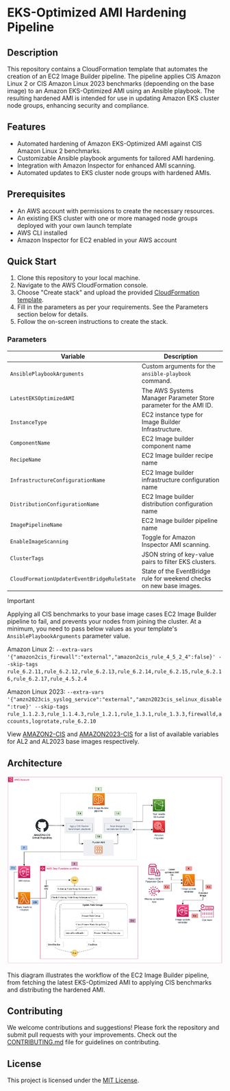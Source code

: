 # EKS-Optimized AMI Hardening Pipeline

## Description

This repository contains a CloudFormation template that automates the creation of an EC2 Image Builder pipeline. The pipeline applies CIS Amazon Linux 2 or CIS Amazon Linux 2023 benchmarks (depoending on the base image) to an Amazon EKS-Optimized AMI using an Ansible playbook. The resulting hardened AMI is intended for use in updating Amazon EKS cluster node groups, enhancing security and compliance.

## Features

- Automated hardening of Amazon EKS-Optimized AMI against CIS Amazon Linux 2 benchmarks.
- Customizable Ansible playbook arguments for tailored AMI hardening.
- Integration with Amazon Inspector for enhanced AMI scanning.
- Automated updates to EKS cluster node groups with hardened AMIs.

## Prerequisites

- An AWS account with permissions to create the necessary resources.
- An existing EKS cluster with one or more managed node groups deployed with your own launch template
- AWS CLI installed
- Amazon Inspector for EC2 enabled in your AWS account

## Quick Start

1. Clone this repository to your local machine.
2. Navigate to the AWS CloudFormation console.
3. Choose "Create stack" and upload the provided [CloudFormation template](CloudFormation/AMI-Pipeline-Auto-Replace.yml).
4. Fill in the parameters as per your requirements. See the Parameters section below for details.
5. Follow the on-screen instructions to create the stack.

### Parameters

| Variable | Description |
|----------|----------|
| `AnsiblePlaybookArguments` | Custom arguments for the `ansible-playbook` command. |
| `LatestEKSOptimizedAMI` | The AWS Systems Manager Parameter Store parameter for the AMI ID. |
| `InstanceType` | EC2 instance type for Image Builder Infrastructure. |
| `ComponentName` | EC2 Image builder component name |
| `RecipeName` | EC2 Image builder recipe name |
| `InfrastructureConfigurationName` | EC2 Image builder infrastructure configuration name |
| `DistributionConfigurationName` | EC2 Image builder distribution configuration name |
| `ImagePipelineName` | EC2 Image builder pipeline name |
| `EnableImageScanning` | Toggle for Amazon Inspector AMI scanning. |
| `ClusterTags` | JSON string of key-value pairs to filter EKS clusters. |
| `CloudFormationUpdaterEventBridgeRuleState` | State of the EventBridge rule for weekend checks on new base images. |

> [!IMPORTANT]
> Applying all CIS benchmarks to your base image cases EC2 Image Builder pipeline to fail, and prevents your nodes from joining the cluster. At a minimum, you need to pass below values as your template's `AnsiblePlaybookArguments` parameter value.
>
> Amazon Linux 2: `--extra-vars '{"amazon2cis_firewall":"external","amazon2cis_rule_4_5_2_4":false}' --skip-tags rule_6.2.11,rule_6.2.12,rule_6.2.13,rule_6.2.14,rule_6.2.15,rule_6.2.16,rule_6.2.17,rule_4.5.2.4`
>
> Amazon Linux 2023: `--extra-vars '{"amzn2023cis_syslog_service":"external","amzn2023cis_selinux_disable":true}' --skip-tags rule_1.1.2.3,rule_1.1.4.3,rule_1.2.1,rule_1.3.1,rule_1.3.3,firewalld,accounts,logrotate,rule_6.2.10`
>
> View [AMAZON2-CIS](https://github.com/ansible-lockdown/AMAZON2-CIS/blob/main/defaults/main.yml) and [AMAZON2023-CIS](https://github.com/ansible-lockdown/AMAZON2023-CIS/blob/main/defaults/main.yml) for a list of available variables for AL2 and AL2023 base images respectively.

## Architecture

![Solution Architecture](images/architecture_diagram.png)

This diagram illustrates the workflow of the EC2 Image Builder pipeline, from fetching the latest EKS-Optimized AMI to applying CIS benchmarks and distributing the hardened AMI.

## Contributing

We welcome contributions and suggestions! Please fork the repository and submit pull requests with your improvements. Check out the [CONTRIBUTING.md](CONTRIBUTING.md) file for guidelines on contributing.

## License

This project is licensed under the [MIT License](LICENSE).
